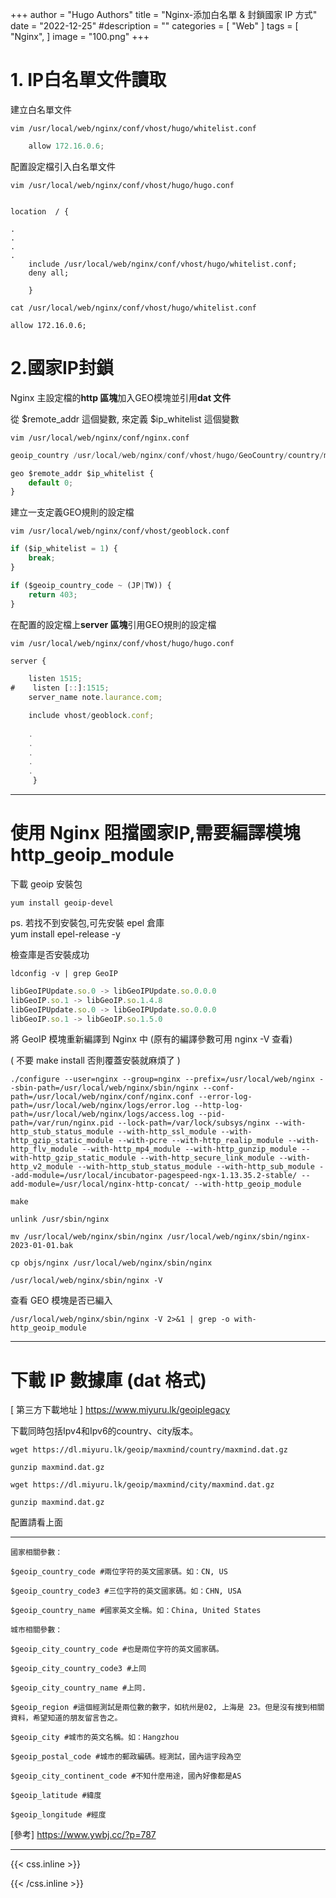 +++
author = "Hugo Authors"
title = "Nginx-添加白名單 & 封鎖國家 IP 方式"
date = "2022-12-25"
#description = ""
categories = [
    "Web"
]
tags = [
    "Nginx",
]
image = "100.png"
+++

# 1. IP白名單文件讀取

建立白名單文件

    vim /usr/local/web/nginx/conf/vhost/hugo/whitelist.conf

```javascript
    allow 172.16.0.6;
```

配置設定檔引入白名單文件

    vim /usr/local/web/nginx/conf/vhost/hugo/hugo.conf
  
```angularjs

location  / {
    
.
.
.
.
    include /usr/local/web/nginx/conf/vhost/hugo/whitelist.conf;
    deny all;
    
    }
```

    cat /usr/local/web/nginx/conf/vhost/hugo/whitelist.conf
    
    allow 172.16.0.6;
    
# 2.國家IP封鎖
    
Nginx 主設定檔的**http 區塊**加入GEO模塊並引用**dat 文件**

從 $remote_addr 這個變數, 來定義 $ip_whitelist 這個變數

    vim /usr/local/web/nginx/conf/nginx.conf
    
```javascript
geoip_country /usr/local/web/nginx/conf/vhost/hugo/GeoCountry/country/maxmind.dat;

geo $remote_addr $ip_whitelist {
    default 0;
}
```

建立一支定義GEO規則的設定檔

    vim /usr/local/web/nginx/conf/vhost/geoblock.conf
    
```javascript
if ($ip_whitelist = 1) {
    break;
}

if ($geoip_country_code ~ (JP|TW)) {
    return 403;
}
```

在配置的設定檔上**server 區塊**引用GEO規則的設定檔

    vim /usr/local/web/nginx/conf/vhost/hugo/hugo.conf
    
```javascript
server {

    listen 1515;
#    listen [::]:1515;
    server_name note.laurance.com;

    include vhost/geoblock.conf;
    
    .
    .
    .
    .
    .
     }
```

***

# 使用 Nginx 阻擋國家IP,需要編譯模塊 http_geoip_module

下載 geoip 安裝包

    yum install geoip-devel
    
ps. 若找不到安裝包,可先安裝 epel 倉庫  
yum install epel-release -y

檢查庫是否安裝成功

    ldconfig -v | grep GeoIP        

```javascript
libGeoIPUpdate.so.0 -> libGeoIPUpdate.so.0.0.0
libGeoIP.so.1 -> libGeoIP.so.1.4.8
libGeoIPUpdate.so.0 -> libGeoIPUpdate.so.0.0.0
libGeoIP.so.1 -> libGeoIP.so.1.5.0
```

將 GeoIP 模塊重新編譯到 Nginx 中 (原有的編譯參數可用 nginx -V 查看)

( 不要 make install 否則覆蓋安裝就麻煩了 )

    ./configure --user=nginx --group=nginx --prefix=/usr/local/web/nginx --sbin-path=/usr/local/web/nginx/sbin/nginx --conf-path=/usr/local/web/nginx/conf/nginx.conf --error-log-path=/usr/local/web/nginx/logs/error.log --http-log-path=/usr/local/web/nginx/logs/access.log --pid-path=/var/run/nginx.pid --lock-path=/var/lock/subsys/nginx --with-http_stub_status_module --with-http_ssl_module --with-http_gzip_static_module --with-pcre --with-http_realip_module --with-http_flv_module --with-http_mp4_module --with-http_gunzip_module --with-http_gzip_static_module --with-http_secure_link_module --with-http_v2_module --with-http_stub_status_module --with-http_sub_module --add-module=/usr/local/incubator-pagespeed-ngx-1.13.35.2-stable/ --add-module=/usr/local/nginx-http-concat/ --with-http_geoip_module
    
    make

    unlink /usr/sbin/nginx 
    
    mv /usr/local/web/nginx/sbin/nginx /usr/local/web/nginx/sbin/nginx-2023-01-01.bak
    
    cp objs/nginx /usr/local/web/nginx/sbin/nginx
    
    /usr/local/web/nginx/sbin/nginx -V
    
查看 GEO 模塊是否已編入

    /usr/local/web/nginx/sbin/nginx -V 2>&1 | grep -o with-http_geoip_module
    
    
***

# 下載 IP 數據庫 (dat 格式) 

[ 第三方下載地址 ] https://www.miyuru.lk/geoiplegacy

下載同時包括Ipv4和Ipv6的country、city版本。

    wget https://dl.miyuru.lk/geoip/maxmind/country/maxmind.dat.gz
    
    gunzip maxmind.dat.gz
    
    wget https://dl.miyuru.lk/geoip/maxmind/city/maxmind.dat.gz
    
    gunzip maxmind.dat.gz
    
配置請看上面

***

    國家相關參數：
        
    $geoip_country_code #兩位字符的英文國家碼。如：CN, US
    
    $geoip_country_code3 #三位字符的英文國家碼。如：CHN, USA
    
    $geoip_country_name #國家英文全稱。如：China, United States
    
    城市相關參數：    
    
    $geoip_city_country_code #也是兩位字符的英文國家碼。
    
    $geoip_city_country_code3 #上同
    
    $geoip_city_country_name #上同.
    
    $geoip_region #這個經測試是兩位數的數字，如杭州是02, 上海是 23。但是沒有搜到相關資料，希望知道的朋友留言告之。
    
    $geoip_city #城市的英文名稱。如：Hangzhou
    
    $geoip_postal_code #城市的郵政編碼。經測試，國內這字段為空
    
    $geoip_city_continent_code #不知什麼用途，國內好像都是AS
    
    $geoip_latitude #緯度
    
    $geoip_longitude #經度
    

[參考] https://www.ywbj.cc/?p=787
***

{{< css.inline >}}
<style>
.emojify {
	font-family: Apple Color Emoji, Segoe UI Emoji, NotoColorEmoji, Segoe UI Symbol, Android Emoji, EmojiSymbols;
	font-size: 2rem;
	vertical-align: middle;
}
@media screen and (max-width:650px) {
  .nowrap {
    display: block;
    margin: 25px 0;
  }
}
</style>
{{< /css.inline >}}
